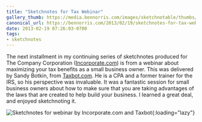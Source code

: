 ```yaml
---
title: "Sketchnotes for Tax Webinar"
gallery_thumb: https://media.bennorris.com/images/sketchnotable/thumbs/income-tax-into-tax-income-sketchnotes.jpg
canonical_url: https://bennorris.com/2013/02/19/sketchnotes-for-tax-webinar
date: 2013-02-19 07:26:03-0700
tags:
- sketchnotes
---
```


The next installment in my continuing series of sketchnotes produced for The Company Corporation (<a href="http://www.incorporate.com" title="The Company Corporation">Incorporate.com</a>) is from a webinar about maximizing your tax benefits as a small business owner. This was delivered by Sandy Botkin, from <a href="https://taxbot.com" title="Taxbot.com" target="_blank">Taxbot.com</a>. He is a CPA and a former trainer for the IRS, so his perspective was invaluable. It was a fantastic session for small business owners about how to make sure that you are taking advantages of the laws that are created to help build your business. I learned a great deal, and enjoyed sketchnoting it.

![Sketchnotes for webinar by Incorporate.com and Taxbot](https://media.bennorris.com/images/sketchnotable/company-corporation/income-tax-into-tax-income-sketchnotes.jpg){:loading="lazy"}
